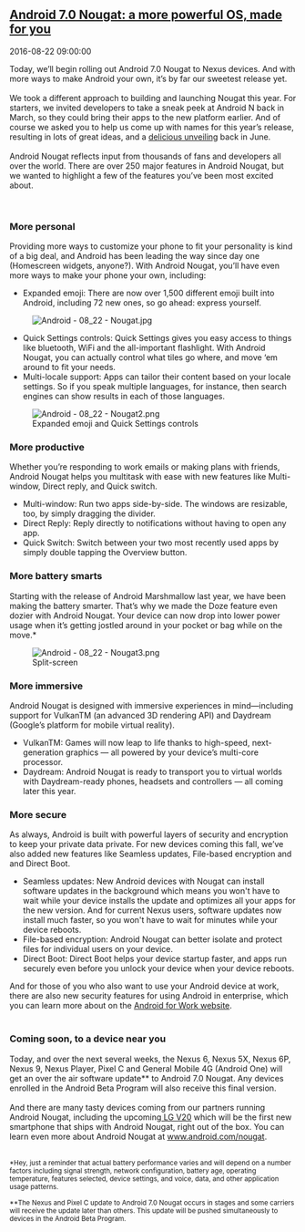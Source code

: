 ## [Android 7.0 Nougat: a more powerful OS, made for you](https://www.blog.google/products/android/android-70-nougat-more-powerful-os-made/)
2016-08-22 09:00:00
<html><head></head><body><div class="block-paragraph"><div class="rich-text">Today, we’ll begin rolling out Android 7.0 Nougat to Nexus devices. And with more ways to make Android your own, it’s by far our sweetest release yet.<br/><br/>We took a different approach to building and launching Nougat this year. For starters, we invited developers to take a sneak peek at Android N back in March, so they could bring their apps to the new platform earlier. And of course we asked you to help us come up with names for this year’s release, resulting in lots of great ideas, and a <a href="https://www.youtube.com/watch?v=8xn9iq3lG_w">delicious unveiling</a> back in June.<br/><br/>Android Nougat reflects input from thousands of fans and developers all over the world. There are over 250 major features in Android Nougat, but we wanted to highlight a few of the features you’ve been most excited about.<p><br/></p><h3>More personal</h3>Providing more ways to customize your phone to fit your personality is kind of a big deal, and Android has been leading the way since day one (Homescreen widgets, anyone?). With Android Nougat, you’ll have even more ways to make your phone your own, including:<br/><ul><li>Expanded emoji: There are now over 1,500 different emoji built into Android, including 72 new ones, so go ahead: express yourself.</li></ul><p></p></div></div><div class="block-image_full_width"><figure class="article-image--full article-module "><img alt="Android - 08_22 - Nougat.jpg" src="https://storage.googleapis.com/gweb-uniblog-publish-prod/images/Android_-_08_22_-_Nougat.max-1000x1000.jpg"/></figure></div><div class="block-paragraph"><div class="rich-text"><ul><li>Quick Settings controls: Quick Settings gives you easy access to things like bluetooth, WiFi and the all-important flashlight. With Android Nougat, you can actually control what tiles go where, and move ‘em around to fit your needs.</li><li>Multi-locale support: Apps can tailor their content based on your locale settings. So if you speak multiple languages, for instance, then search engines can show results in each of those languages. </li></ul></div></div><div class="block-image_half_width"><div class="article-module h-c-page"><div class="h-c-grid"><figure class="article-image--medium h-c-grid__col h-c-grid__col--4 h-c-grid__col--offset-4 "><img alt="Android - 08_22 - Nougat2.png" src="https://storage.googleapis.com/gweb-uniblog-publish-prod/images/Android_-_08_22_-_Nougat2.max-1000x1000.png"/><figcaption class="article-image__caption "><div class="rich-text">Expanded emoji and Quick Settings controls</div></figcaption></figure></div></div></div><div class="block-paragraph"><div class="rich-text"><h3>More productive</h3>Whether you’re responding to work emails or making plans with friends, Android Nougat helps you multitask with ease with new features like Multi-window, Direct reply, and Quick switch.<br/><ul><li>Multi-window: Run two apps side-by-side. The windows are resizable, too, by simply dragging the divider.</li><li>Direct Reply: Reply directly to notifications without having to open any app.</li><li>Quick Switch: Switch between your two most recently used apps by simply double tapping the Overview button.</li></ul><p></p></div></div><div class="block-paragraph"><div class="rich-text"><h3>More battery smarts</h3>Starting with the release of Android Marshmallow last year, we have been making the battery smarter. That’s why we made the Doze feature even dozier with Android Nougat. Your device can now drop into lower power usage when it’s getting jostled around in your pocket or bag while on the move.*</div></div><div class="block-image_half_width"><div class="article-module h-c-page"><div class="h-c-grid"><figure class="article-image--medium h-c-grid__col h-c-grid__col--4 h-c-grid__col--offset-4 "><img alt="Android - 08_22 - Nougat3.png" src="https://storage.googleapis.com/gweb-uniblog-publish-prod/images/Android_-_08_22_-_Nougat3.max-1000x1000.png"/><figcaption class="article-image__caption "><div class="rich-text">Split-screen</div></figcaption></figure></div></div></div><div class="block-paragraph"><div class="rich-text"><h3></h3><p></p><p></p><h3>More immersive</h3><p>Android Nougat is designed with immersive experiences in mind—including support for VulkanTM (an advanced 3D rendering API) and Daydream (Google’s platform for mobile virtual reality).<br/></p><ul><li>VulkanTM: Games will now leap to life thanks to high-speed, next-generation graphics — all powered by your device’s multi-core processor.</li><li>Daydream: Android Nougat is ready to transport you to virtual worlds with Daydream-ready phones, headsets and controllers — all coming later this year.</li></ul><h3>More secure</h3>As always, Android is built with powerful layers of security and encryption to keep your private data private. For new devices coming this fall, we’ve also added new features like Seamless updates, File-based encryption and and Direct Boot.<br/><ul><li>Seamless updates: New Android devices with Nougat can install software updates in the background which means you won't have to wait while your device installs the update and optimizes all your apps for the new version. And for current Nexus users, software updates now install much faster, so you won't have to wait for minutes while your device reboots. </li><li>File-based encryption: Android Nougat can better isolate and protect files for individual users on your device.</li><li>Direct Boot: Direct Boot helps your device startup faster, and apps run securely even before you unlock your device when your device reboots.</li></ul>And for those of you who also want to use your Android device at work, there are also new security features for using Android in enterprise, which you can learn more about on the <a href="https://www.google.com/work/android">Android for Work website</a>.<br/><br/><h3>Coming soon, to a device near you</h3>Today, and over the next several weeks, the Nexus 6, Nexus 5X, Nexus 6P, Nexus 9, Nexus Player, Pixel C and General Mobile 4G (Android One) will get an over the air software update** to Android 7.0 Nougat. Any devices enrolled in the Android Beta Program will also receive this final version.<br/><br/>And there are many tasty devices coming from our partners running Android Nougat, including the upcoming<a href="http://www.lgnewsroom.com/2016/08/new-lg-v20-to-be-worlds-first-phone-to-launch-with-android-7-0-nougat/"> LG V20</a> which will be the first new smartphone that ships with Android Nougat, right out of the box. You can learn even more about Android Nougat at <a href="http://www.android.com/nougat">www.android.com/nougat</a>.<p><br/><sub>*Hey, just a reminder that actual battery performance varies and will depend on a number factors including signal strength, network configuration, battery age, operating temperature, features selected, device settings, and voice, data, and other application usage patterns.<br/><br/>**The Nexus and Pixel C update to Android 7.0 Nougat occurs in stages and some carriers will receive the update later than others. This update will be pushed simultaneously to devices in the Android Beta Program.</sub></p><p></p><p></p><p></p></div></div></body></html>

